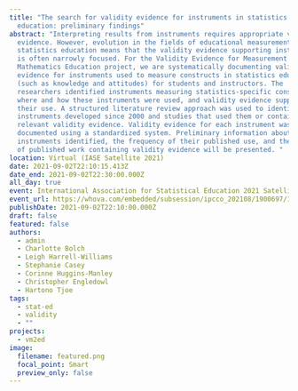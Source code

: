 ```yaml
---
title: "The search for validity evidence for instruments in statistics
  education: preliminary findings"
abstract: "Interpreting results from instruments requires appropriate validity
  evidence. However, evolution in the fields of educational measurement and
  statistics education means that the validity evidence supporting instruments
  is often narrowly focused. For the Validity Evidence for Measurement in
  Mathematics Education project, we are systematically documenting validity
  evidence for instruments used to measure constructs in statistics education
  (such as knowledge and attitudes) for students and instructors. The
  researchers identified instruments measuring statistics-specific constructs,
  where and how these instruments were used, and validity evidence supporting
  their use. A structured literature review approach was used to identify both
  instruments developed since 2000 and studies that used them or contained
  relevant validity evidence. Validity evidence for each instrument was
  documented using a standardized system. Preliminary information about the
  instruments identified, the frequency of their published use, and the amount
  of published work containing validity evidence will be presented. "
location: Virtual (IASE Satellite 2021)
date: 2021-09-02T22:10:15.413Z
date_end: 2021-09-02T22:30:00.000Z
all_day: true
event: International Association for Statistical Education 2021 Satellite Conference
event_url: https://whova.com/embedded/subsession/ipcco_202108/1900697/1900700/
publishDate: 2021-09-02T22:10:00.000Z
draft: false
featured: false
authors:
  - admin
  - Charlotte Bolch
  - Leigh Harrell-Williams
  - Stephanie Casey
  - Corinne Huggins-Manley
  - Christopher Engledowl
  - Hartono Tjoe
tags:
  - stat-ed
  - validity
  - ""
projects:
  - vm2ed
image:
  filename: featured.png
  focal_point: Smart
  preview_only: false
---
```

